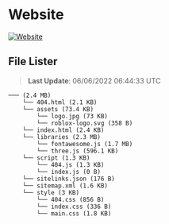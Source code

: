 # Website

[![Website](https://img.shields.io/website?down_color=%23F00&down_message=Down&label=Website&up_color=%2308F&up_message=Online&url=https%3A%2F%2Fwixonic.fr)](https://wixonic.fr)

## File Lister
<!-- File Lister Display -->
> **Last Update**: 06/06/2022 06:44:33 UTC

```
─── (2.4 MB) 
    └── 404.html (2.1 KB)
    └── assets (73.4 KB) 
        └── logo.jpg (73 KB)
        └── roblox-logo.svg (358 B)
    └── index.html (2.4 KB)
    └── libraries (2.3 MB) 
        └── fontawesome.js (1.7 MB)
        └── three.js (596.1 KB)
    └── script (1.3 KB) 
        └── 404.js (1.3 KB)
        └── index.js (0 B)
    └── sitelinks.json (176 B)
    └── sitemap.xml (1.6 KB)
    └── style (3 KB) 
        └── 404.css (856 B)
        └── index.css (336 B)
        └── main.css (1.8 KB)
```
<!-- File Lister Display -->
